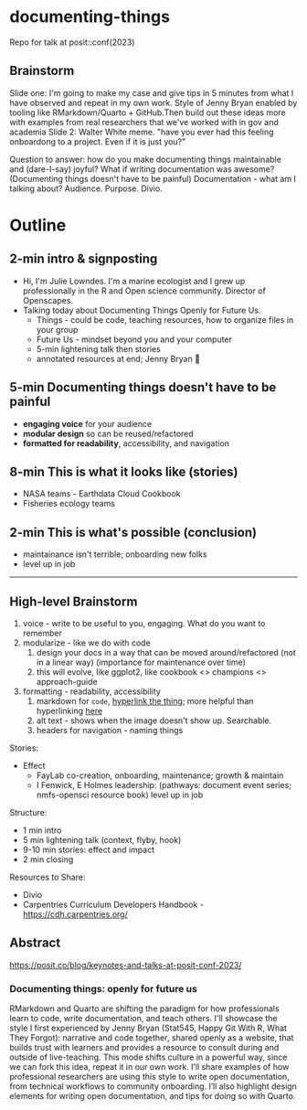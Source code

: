 # documenting-things
Repo for talk at posit::conf(2023)

## Brainstorm

Slide one: I'm going to make my case and give tips in 5 minutes from what I have observed and repeat in my own work. Style of Jenny Bryan enabled by tooling like RMarkdown/Quarto + GitHub.Then build out these ideas more with examples from real researchers that we've worked with in gov and academia
Slide 2: Walter White meme. "have you ever had this feeling onboardong to a project. Even if it is just you?"

Question to answer: how do you make documenting things maintainable and (dare-I-say) joyful?
What if writing documentation was awesome? (Documenting things doesn't have to be painful)
Documentation - what am I talking about? Audience. Purpose. Divio. 

# Outline 

## 2-min intro & signposting
- Hi, I'm Julie Lowndes. I'm a marine ecologist and I grew up professionally in the R and Open science community. Director of Openscapes. 
- Talking today about Documenting Things Openly for Future Us.
  - Things - could be code, teaching resources, how to organize files in your group
  - Future Us - mindset beyond you and your computer
  - 5-min lightening talk then stories
  - annotated resources at end; Jenny Bryan 💙

## 5-min Documenting things doesn't have to be painful
- **engaging voice** for your audience
- **modular design** so can be reused/refactored
- **formatted for readability**, accessibility, and navigation

## 8-min This is what it looks like (stories)

- NASA teams - Earthdata Cloud Cookbook
- Fisheries ecology teams 

## 2-min This is what's possible (conclusion)

- maintainance isn't terrible; onboarding new folks
- level up in job

***

## High-level Brainstorm 
1. voice - write to be useful to you, engaging. What do you want to remember
1. modularize - like we do with code
    1. design your docs in a way that can be moved around/refactored (not in a linear way) (importance for maintenance over time)
    2. this will evolve, like ggplot2, like cookbook <> champions <> approach-guide
1. formatting - readability, accessibility
    1. markdown for `code`, [hyperlink the thing](); more helpful than hyperlinking [here]()
    2. alt text - shows when the image doesn't show up. Searchable.
    3. headers for navigation - naming things

Stories: 
- Effect
  - FayLab co-creation, onboarding, maintenance; growth & maintain
  - I Fenwick, E Holmes leadership: (pathways: document event series; nmfs-opensci resource book) level up in job

Structure: 
- 1 min intro
- 5 min lightening talk (context, flyby, hook)
- 9-10 min stories: effect and impact
- 2 min closing

Resources to Share: 

- Divio
- Carpentries Curriculum Developers Handbook - https://cdh.carpentries.org/

## Abstract
https://posit.co/blog/keynotes-and-talks-at-posit-conf-2023/

### Documenting things: openly for future us

RMarkdown and Quarto are shifting the paradigm for how professionals learn to code, write documentation, and teach others. I'll showcase the style I first experienced by Jenny Bryan (Stat545, Happy Git With R, What They Forgot): narrative and code together, shared openly as a website, that builds trust with learners and provides a resource to consult during and outside of live-teaching. This mode shifts culture in a powerful way, since we can fork this idea, repeat it in our own work. I’ll share examples of how professional researchers are using this style to write open documentation, from technical workflows to community onboarding. I’ll also highlight design elements for writing open documentation, and tips for doing so with Quarto.
